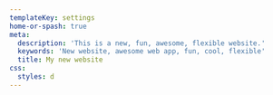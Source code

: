```yaml
---
templateKey: settings
home-or-spash: true
meta:
  description: 'This is a new, fun, awesome, flexible website.'
  keywords: 'New website, awesome web app, fun, cool, flexible'
  title: My new website
css:
  styles: d
---
```


